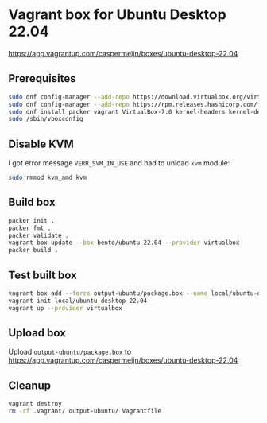 # Vagrant box for Ubuntu Desktop 22.04

https://app.vagrantup.com/caspermeijn/boxes/ubuntu-desktop-22.04

## Prerequisites

```bash
sudo dnf config-manager --add-repo https://download.virtualbox.org/virtualbox/rpm/fedora/virtualbox.repo
sudo dnf config-manager --add-repo https://rpm.releases.hashicorp.com/fedora/hashicorp.repo
sudo dnf install packer vagrant VirtualBox-7.0 kernel-headers kernel-devel dkms
sudo /sbin/vboxconfig
```

## Disable KVM

I got error message `VERR_SVM_IN_USE` and had to unload `kvm` module:

```bash
sudo rmmod kvm_amd kvm
```

## Build box

```bash
packer init .
packer fmt .
packer validate .
vagrant box update --box bento/ubuntu-22.04 --provider virtualbox
packer build .
```

## Test built box

```bash
vagrant box add --force output-ubuntu/package.box --name local/ubuntu-desktop-22.04
vagrant init local/ubuntu-desktop-22.04
vagrant up --provider virtualbox
```

## Upload box

Upload `output-ubuntu/package.box` to https://app.vagrantup.com/caspermeijn/boxes/ubuntu-desktop-22.04

## Cleanup 

```bash
vagrant destroy
rm -rf .vagrant/ output-ubuntu/ Vagrantfile 
```
